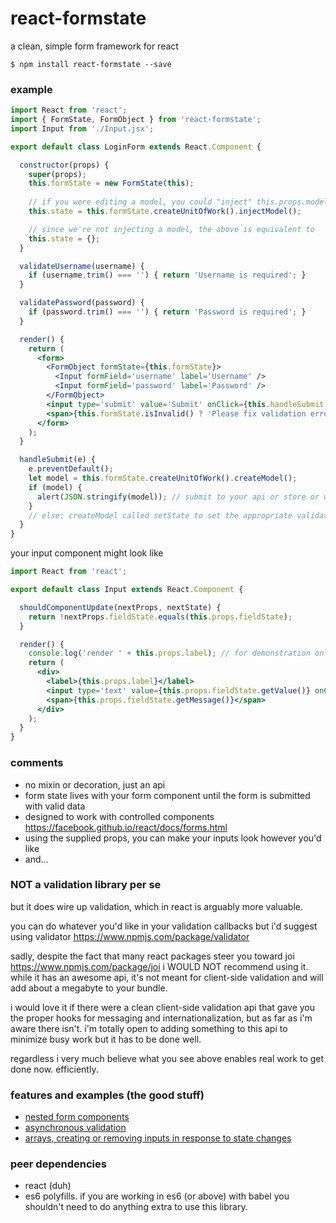 # react-formstate
a clean, simple form framework for react

    $ npm install react-formstate --save

### example

```jsx
import React from 'react';
import { FormState, FormObject } from 'react-formstate';
import Input from './Input.jsx';

export default class LoginForm extends React.Component {

  constructor(props) {
    super(props);
    this.formState = new FormState(this);
    
    // if you were editing a model, you could "inject" this.props.model
    this.state = this.formState.createUnitOfWork().injectModel();

    // since we're not injecting a model, the above is equivalent to
    this.state = {};
  }

  validateUsername(username) {
    if (username.trim() === '') { return 'Username is required'; }
  }

  validatePassword(password) {
    if (password.trim() === '') { return 'Password is required'; }
  }

  render() {
    return (
      <form>
        <FormObject formState={this.formState}>
          <Input formField='username' label='Username' />
          <Input formField='password' label='Password' />
        </FormObject>
        <input type='submit' value='Submit' onClick={this.handleSubmit.bind(this)} />
        <span>{this.formState.isInvalid() ? 'Please fix validation errors' : null}</span>
      </form>
    );
  }

  handleSubmit(e) {
    e.preventDefault();
    let model = this.formState.createUnitOfWork().createModel();
    if (model) {
      alert(JSON.stringify(model)); // submit to your api or store or whatever
    }
    // else: createModel called setState to set the appropriate validation messages
  }
}
```

your input component might look like

```jsx
import React from 'react';

export default class Input extends React.Component {

  shouldComponentUpdate(nextProps, nextState) {
    return !nextProps.fieldState.equals(this.props.fieldState);
  }

  render() {
    console.log('render ' + this.props.label); // for demonstration only
    return (
      <div>
        <label>{this.props.label}</label>
        <input type='text' value={this.props.fieldState.getValue()} onChange={this.props.updateFormState} />
        <span>{this.props.fieldState.getMessage()}</span>
      </div>
    );
  }
}
```

### comments

- no mixin or decoration, just an api
- form state lives with your form component until the form is submitted with valid data
- designed to work with controlled components https://facebook.github.io/react/docs/forms.html
- using the supplied props, you can make your inputs look however you'd like
- and...

### NOT a validation library per se

but it does wire up validation, which in react is arguably more valuable.

you can do whatever you'd like in your validation callbacks but i'd suggest using validator https://www.npmjs.com/package/validator

sadly, despite the fact that many react packages steer you toward joi https://www.npmjs.com/package/joi i WOULD NOT recommend using it. while it has an awesome api, it's not meant for client-side validation and will add about a megabyte to your bundle.

i would love it if there were a clean client-side validation api that gave you the proper hooks for messaging and internationalization, but as far as i'm aware there isn't. i'm totally open to adding something to this api to minimize busy work but it has to be done well.

regardless i very much believe what you see above enables real work to get done now. efficiently.

### features and examples (the good stuff)

- [nested form components](/nestedFormExample.md)
- [asynchronous validation](/asyncExample.md)
- [arrays, creating or removing inputs in response to state changes](/arrayExample.md)

### peer dependencies

- react (duh)
- es6 polyfills. if you are working in es6 (or above) with babel you shouldn't need to do anything extra to use this library.
